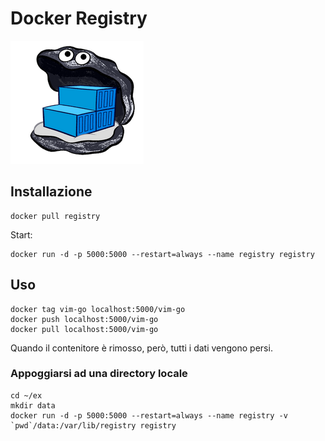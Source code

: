 # Docker Registry

![Registry](../gitbook/images/registry.png)

## Installazione

```
docker pull registry
```
Start:
```
docker run -d -p 5000:5000 --restart=always --name registry registry
```

## Uso

```
docker tag vim-go localhost:5000/vim-go
docker push localhost:5000/vim-go
docker pull localhost:5000/vim-go
```
Quando il contenitore è rimosso, però, tutti i dati vengono persi.

### Appoggiarsi ad una directory locale

```
cd ~/ex
mkdir data
docker run -d -p 5000:5000 --restart=always --name registry -v `pwd`/data:/var/lib/registry registry
```

